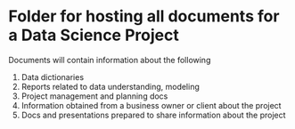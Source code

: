 # Folder for hosting all documents for a Data Science Project

Documents will contain information about the following 

1. Data dictionaries
2. Reports related to data understanding, modeling
3. Project management and planning docs
4. Information obtained from a business owner or client about the project
5. Docs and presentations prepared to share information about the project 

